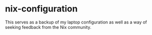 # nix-configuration

This serves as a backup of my laptop configuration as well as a way of seeking feedback from the Nix community.